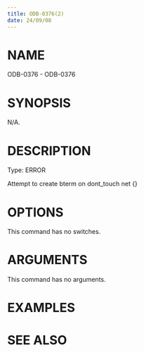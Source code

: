 ```yaml
---
title: ODB-0376(2)
date: 24/09/08
---
```


# NAME

ODB-0376 - ODB-0376

# SYNOPSIS

N/A.

# DESCRIPTION

Type: ERROR

Attempt to create bterm on dont_touch net {}

# OPTIONS

This command has no switches.

# ARGUMENTS

This command has no arguments.

# EXAMPLES

# SEE ALSO
